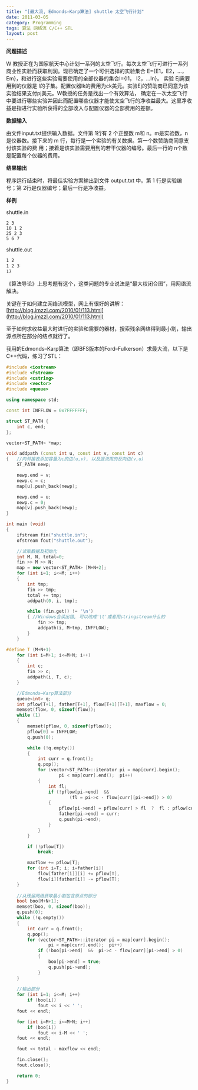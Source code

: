 ```yaml
---
title: "[最大流, Edmonds–Karp算法] shuttle 太空飞行计划"
date: 2011-03-05
category: Programming
tags: 算法 网络流 C/C++ STL
layout: post
---
```


**问题描述**

W 教授正在为国家航天中心计划一系列的太空飞行。每次太空飞行可进行一系列商业性实验而获取利润。现已确定了一个可供选择的实验集合 E={E1，E2，…，Em}，和进行这些实验需要使用的全部仪器的集合I={I1， I2，…In}。 实验 Ej需要用到的仪器是 I的子集。配置仪器Ik的费用为ck美元。实验Ej的赞助商已同意为该实验结果支付pj美元。W教授的任务是找出一个有效算法， 确定在一次太空飞行中要进行哪些实验并因此而配置哪些仪器才能使太空飞行的净收益最大。这里净收益是指进行实验所获得的全部收入与配置仪器的全部费用的差额。

**数据输入**

由文件input.txt提供输入数据。文件第 1行有 2 个正整数 m和 n。m是实验数，n是仪器数。接下来的 m 行，每行是一个实验的有关数据。第一个数赞助商同意支付该实验的费
 用；接着是该实验需要用到的若干仪器的编号。最后一行的 n个数是配置每个仪器的费用。

**结果输出**

程序运行结束时，将最佳实验方案输出到文件 output.txt 中。第 1 行是实验编号；第 2行是仪器编号；最后一行是净收益。

**样例**

shuttle.in

```plain
2 3
10 1 2
25 2 3
5 6 7
```
shuttle.out

```bash
1 2
1 2 3
17
```


《算法导论》上思考题有这个，这类问题的专业说法是“最大权闭合图”，用网络流解决。

关键在于如何建立网络流模型，网上有很好的讲解： [http://blog.imzzl.com/2010/01/113.html](http://blog.imzzl.com/2010/01/113.html)

至于如何求收益最大时进行的实验和需要的器材，搜索残余网络得到最小割，输出源点所在部分的结点就行了。

我用的Edmonds–Karp算法（即BFS版本的Ford–Fulkerson）求最大流，以下是C++代码，练习了STL：



```cpp
#include <iostream>
#include <fstream>
#include <cstring>
#include <vector>
#include <queue>

using namespace std;

const int INFFLOW = 0x7FFFFFFF;

struct ST_PATH {
	int c, end;
};

vector<ST_PATH> *map;

void addpath (const int u, const int v, const int c)
{	//向邻接表添加容量为c的边(u,v), 以及退流用的反向边(v,u)
	ST_PATH newp;

	newp.end = v;
	newp.c = c;
	map[u].push_back(newp);

	newp.end = u;
	newp.c = 0;
	map[v].push_back(newp);
}

int main (void)
{
	ifstream fin("shuttle.in");
	ofstream fout("shuttle.out");

	//读取数据及初始化
	int M, N, total=0;
	fin >> M >> N;
	map = new vector<ST_PATH> [M+N+2];
	for (int i=1; i<=M; i++)
	{
		int tmp;
		fin >> tmp;
		total += tmp;
		addpath(0, i, tmp);

		while (fin.get() != '\n')
		{ //Windows会读出错, 可以改成'\t'或者用stringstream什么的
			fin >> tmp;
			addpath(i, M+tmp, INFFLOW);
		}
	}

#define T (M+N+1)
	for (int i=M+1; i<=M+N; i++)
	{
		int c;
		fin >> c;
		addpath(i, T, c);
	}

	//Edmonds–Karp算法部分
	queue<int> q;
	int pflow[T+1], father[T+1], flow[T+1][T+1], maxflow = 0;
	memset(flow, 0, sizeof(flow));
	while (1)
	{
		memset(pflow, 0, sizeof(pflow));
		pflow[0] = INFFLOW;
		q.push(0);

		while (!q.empty())
		{
			int curr = q.front();
			q.pop();
			for (vector<ST_PATH>::iterator pi = map[curr].begin();
					pi < map[curr].end();  pi++)
			{
				int fl;
				if (!pflow[pi->end]  &&
						(fl = pi->c - flow[curr][pi->end]) > 0)
				{
					pflow[pi->end] = pflow[curr] > fl  ?  fl : pflow[curr];
					father[pi->end] = curr;
					q.push(pi->end);
				}
			}
		}

		if (!pflow[T])
			break;

		maxflow += pflow[T];
		for (int i=T; i; i=father[i])
			flow[father[i]][i] += pflow[T],
			flow[i][father[i]] -= pflow[T];
	}
	
	//从残留网络获取最小割包含原点的部分
	bool boo[M+N+1];
	memset(boo, 0, sizeof(boo));
	q.push(0);
	while (!q.empty())
	{
		int curr = q.front();
		q.pop();
		for (vector<ST_PATH>::iterator pi = map[curr].begin();
				pi < map[curr].end();  pi++)
			if (!boo[pi->end]  &&  pi->c - flow[curr][pi->end] > 0)
			{
				boo[pi->end] = true;
				q.push(pi->end);
			}
	}
	
	//输出部分
	for (int i=1; i<=M; i++)
		if (boo[i])
			fout << i << ' ';
	fout << endl;

	for (int i=M+1; i<=M+N; i++)
		if (boo[i])
			fout << i-M << ' ';
	fout << endl;

	fout << total - maxflow << endl;

	fin.close();
	fout.close();

	return 0;
}
```
